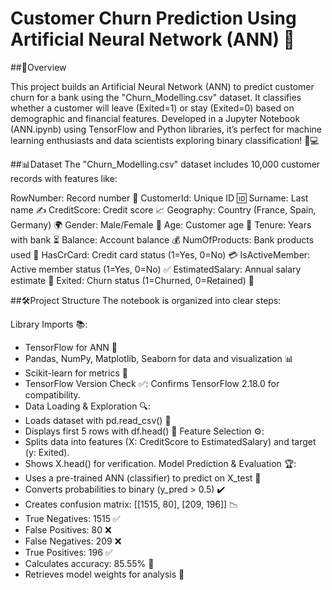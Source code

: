# Customer Churn Prediction Using Artificial Neural Network (ANN) 🚀

##🌟Overview

This project builds an Artificial Neural Network (ANN) to predict customer churn for a bank using the "Churn_Modelling.csv" dataset. It classifies whether a customer will leave (Exited=1) or stay (Exited=0) based on demographic and financial features. Developed in a Jupyter Notebook (ANN.ipynb) using TensorFlow and Python libraries, it’s perfect for machine learning enthusiasts and data scientists exploring binary classification! 🧠💻

##📊Dataset
The "Churn_Modelling.csv" dataset includes 10,000 customer records with features like:

RowNumber: Record number 🔢
CustomerId: Unique ID 🆔
Surname: Last name ✍️
CreditScore: Credit score 📈
Geography: Country (France, Spain, Germany) 🌍
Gender: Male/Female 🚻
Age: Customer age 🎂
Tenure: Years with bank ⏳
Balance: Account balance 💰
NumOfProducts: Bank products used 🏦
HasCrCard: Credit card status (1=Yes, 0=No) 💳
IsActiveMember: Active member status (1=Yes, 0=No) ✅
EstimatedSalary: Annual salary estimate 💸
Exited: Churn status (1=Churned, 0=Retained) 🚪

##🛠️Project Structure 
The notebook is organized into clear steps:

Library Imports 📚:
  - TensorFlow for ANN 🧠
  - Pandas, NumPy, Matplotlib, Seaborn for data and visualization 📊
  - Scikit-learn for metrics 📏
  - TensorFlow Version Check ✅:
Confirms TensorFlow 2.18.0 for compatibility.
  - Data Loading & Exploration 🔍:
  - Loads dataset with pd.read_csv() 📖
  - Displays first 5 rows with df.head() 👀
Feature Selection ⚙️:
  - Splits data into features (X: CreditScore to EstimatedSalary) and target (y: Exited).
  - Shows X.head() for verification.
Model Prediction & Evaluation 🏆:
  - Uses a pre-trained ANN (classifier) to predict on X_test 🔮
  - Converts probabilities to binary (y_pred > 0.5) ✔️
  - Creates confusion matrix: [[1515, 80], [209, 196]] 📉
  - True Negatives: 1515 ✅
  - False Positives: 80 ❌
  - False Negatives: 209 ❌
  - True Positives: 196 ✅
  - Calculates accuracy: 85.55% 🎯
  - Retrieves model weights for analysis 🧮

    
